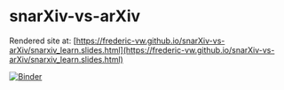 # snarXiv-vs-arXiv

Rendered site at: [https://frederic-vw.github.io/snarXiv-vs-arXiv/snarxiv_learn.slides.html](https://frederic-vw.github.io/snarXiv-vs-arXiv/snarxiv_learn.slides.html)

[![Binder](https://mybinder.org/badge_logo.svg)](https://mybinder.org/v2/gh/Frederic-vW/snarXiv-vs-arXiv/HEAD?labpath=snarxiv_learn.ipynb)
